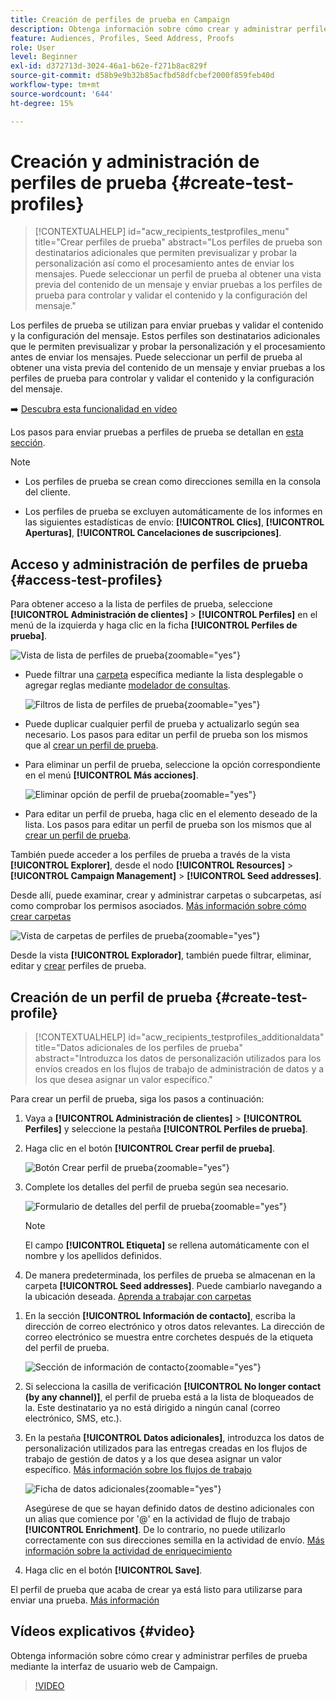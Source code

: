 ```yaml
---
title: Creación de perfiles de prueba en Campaign
description: Obtenga información sobre cómo crear y administrar perfiles de prueba en Adobe Campaign
feature: Audiences, Profiles, Seed Address, Proofs
role: User
level: Beginner
exl-id: d372713d-3024-46a1-b62e-f271b8ac829f
source-git-commit: d58b9e9b32b85acfbd58dfcbef2000f859feb40d
workflow-type: tm+mt
source-wordcount: '644'
ht-degree: 15%

---
```


# Creación y administración de perfiles de prueba {#create-test-profiles}

>[!CONTEXTUALHELP]
>id="acw_recipients_testprofiles_menu"
>title="Crear perfiles de prueba"
>abstract="Los perfiles de prueba son destinatarios adicionales que permiten previsualizar y probar la personalización así como el procesamiento antes de enviar los mensajes. Puede seleccionar un perfil de prueba al obtener una vista previa del contenido de un mensaje y enviar pruebas a los perfiles de prueba para controlar y validar el contenido y la configuración del mensaje."

Los perfiles de prueba se utilizan para enviar pruebas y validar el contenido y la configuración del mensaje. Estos perfiles son destinatarios adicionales que le permiten previsualizar y probar la personalización y el procesamiento antes de enviar los mensajes. Puede seleccionar un perfil de prueba al obtener una vista previa del contenido de un mensaje y enviar pruebas a los perfiles de prueba para controlar y validar el contenido y la configuración del mensaje.

➡️ [Descubra esta funcionalidad en vídeo](#video)

<!--Learn more about test profiles in the [Campaign v8 (client console) documentation](https://experienceleague.adobe.com/docs/campaign/campaign-v8/audience/add-profiles/test-profiles.html){target="_blank"}.-->

Los pasos para enviar pruebas a perfiles de prueba se detallan en [esta sección](../preview-test/test-deliveries.md#test-profiles).

>[!NOTE]
>
>* Los perfiles de prueba se crean como direcciones semilla en la consola del cliente.
>
>* Los perfiles de prueba se excluyen automáticamente de los informes en las siguientes estadísticas de envío: **[!UICONTROL Clics]**, **[!UICONTROL Aperturas]**, **[!UICONTROL Cancelaciones de suscripciones]**.

## Acceso y administración de perfiles de prueba {#access-test-profiles}

Para obtener acceso a la lista de perfiles de prueba, seleccione **[!UICONTROL Administración de clientes]** > **[!UICONTROL Perfiles]** en el menú de la izquierda y haga clic en la ficha **[!UICONTROL Perfiles de prueba]**.

![Vista de lista de perfiles de prueba](assets/test-profile-list.png){zoomable="yes"}

* Puede filtrar una [carpeta](../get-started/permissions.md#folders) específica mediante la lista desplegable o agregar reglas mediante [modelador de consultas](../query/query-modeler-overview.md).

  ![Filtros de lista de perfiles de prueba](assets/test-profile-list-filters.png){zoomable="yes"}

* Puede duplicar cualquier perfil de prueba y actualizarlo según sea necesario. Los pasos para editar un perfil de prueba son los mismos que al [crear un perfil de prueba](#create-test-profile).

* Para eliminar un perfil de prueba, seleccione la opción correspondiente en el menú **[!UICONTROL Más acciones]**.

  ![Eliminar opción de perfil de prueba](assets/test-profile-list-delete.png){zoomable="yes"}

* Para editar un perfil de prueba, haga clic en el elemento deseado de la lista. Los pasos para editar un perfil de prueba son los mismos que al [crear un perfil de prueba](#create-test-profile).

También puede acceder a los perfiles de prueba a través de la vista **[!UICONTROL Explorer]**, desde el nodo **[!UICONTROL Resources]** > **[!UICONTROL Campaign Management]** > **[!UICONTROL Seed addresses]**.

Desde allí, puede examinar, crear y administrar carpetas o subcarpetas, así como comprobar los permisos asociados. [Más información sobre cómo crear carpetas](../get-started/permissions.md#folders)

![Vista de carpetas de perfiles de prueba](assets/test-profiles-folders.png){zoomable="yes"}

Desde la vista **[!UICONTROL Explorador]**, también puede filtrar, eliminar, editar y [crear](#create-test-profile) perfiles de prueba.

## Creación de un perfil de prueba {#create-test-profile}

>[!CONTEXTUALHELP]
>id="acw_recipients_testprofiles_additionaldata"
>title="Datos adicionales de los perfiles de prueba"
>abstract="Introduzca los datos de personalización utilizados para los envíos creados en los flujos de trabajo de administración de datos y a los que desea asignar un valor específico."

Para crear un perfil de prueba, siga los pasos a continuación:

1. Vaya a **[!UICONTROL Administración de clientes]** > **[!UICONTROL Perfiles]** y seleccione la pestaña **[!UICONTROL Perfiles de prueba]**.

1. Haga clic en el botón **[!UICONTROL Crear perfil de prueba]**.

   ![Botón Crear perfil de prueba](assets/test-profile-create.png){zoomable="yes"}

1. Complete los detalles del perfil de prueba según sea necesario. <!--Most of the fields are the same as when creating profiles. [Learn more]-->

   ![Formulario de detalles del perfil de prueba](assets/test-profile-details.png){zoomable="yes"}

   >[!NOTE]
   >
   >El campo **[!UICONTROL Etiqueta]** se rellena automáticamente con el nombre y los apellidos definidos.

1. De manera predeterminada, los perfiles de prueba se almacenan en la carpeta **[!UICONTROL Seed addresses]**. Puede cambiarlo navegando a la ubicación deseada. [Aprenda a trabajar con carpetas](../get-started/permissions.md#folders)

   <!--![](assets/test-profile-folder.png){zoomable="yes"}-->

<!--
You do not need to enter all fields of each tab when creating a seed address. Missing personalization elements are entered randomly during delivery analysis. (Not valid?)
-->

1. En la sección **[!UICONTROL Información de contacto]**, escriba la dirección de correo electrónico y otros datos relevantes. La dirección de correo electrónico se muestra entre corchetes después de la etiqueta del perfil de prueba.

   ![Sección de información de contacto](assets/test-profile-address.png){zoomable="yes"}

1. Si selecciona la casilla de verificación **[!UICONTROL No longer contact (by any channel)]**, el perfil de prueba está a la lista de bloqueados de la. Este destinatario ya no está dirigido a ningún canal (correo electrónico, SMS, etc.).

1. En la pestaña **[!UICONTROL Datos adicionales]**, introduzca los datos de personalización utilizados para las entregas creadas en los flujos de trabajo de gestión de datos y a los que desea asignar un valor específico. [Más información sobre los flujos de trabajo](../workflows/gs-workflows.md)

   ![Ficha de datos adicionales](assets/test-profile-additional-data.png){zoomable="yes"}

   Asegúrese de que se hayan definido datos de destino adicionales con un alias que comience por &#39;@&#39; en la actividad de flujo de trabajo **[!UICONTROL Enrichment]**. De lo contrario, no puede utilizarlo correctamente con sus direcciones semilla en la actividad de envío. [Más información sobre la actividad de enriquecimiento](../workflows/activities/enrichment.md)

1. Haga clic en el botón **[!UICONTROL Save]**.

El perfil de prueba que acaba de crear ya está listo para utilizarse para enviar una prueba. [Más información](../preview-test/test-deliveries.md#test-profiles)

<!--Use test profiles in Direct mail? cf v7/v8-->

## Vídeos explicativos {#video}

Obtenga información sobre cómo crear y administrar perfiles de prueba mediante la interfaz de usuario web de Campaign.

>[!VIDEO](https://video.tv.adobe.com/v/3442844?quality=12)
